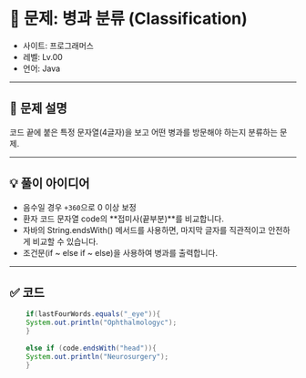 # 🧮 문제: 병과 분류 (Classification)

- 사이트: 프로그래머스
- 레벨: Lv.00
- 언어: Java

---

## 📌 문제 설명

코드 끝에 붙은 특정 문자열(4글자)을 보고 어떤 병과를 방문해야 하는지 분류하는 문제.


---

## 💡 풀이 아이디어

- 음수일 경우 `+360`으로 0 이상 보정
- 환자 코드 문자열 code의 **접미사(끝부분)**를 비교합니다. 
- 자바의 String.endsWith() 메서드를 사용하면, 마지막 글자를 직관적이고 안전하게 비교할 수 있습니다. 
- 조건문(if ~ else if ~ else)을 사용하여 병과를 출력합니다.

---

## ✅ 코드

```java
    if(lastFourWords.equals("_eye")){
    System.out.println("Ophthalmologyc");
    } 
    
    else if (code.endsWith("head")){
    System.out.println("Neurosurgery");
    }
